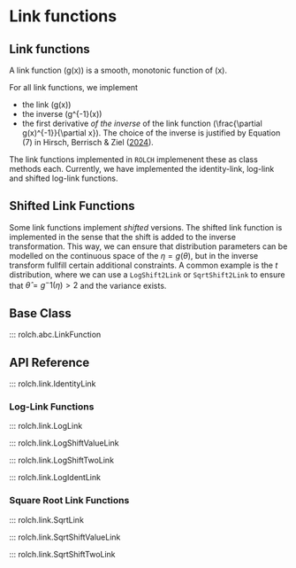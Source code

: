 # Link functions 

## Link functions 

A link function \(g(x)\) is a smooth, monotonic function of \(x\). 

For all link functions, we implement 

- the link \(g(x)\)
- the inverse \(g^{-1}(x)\)
- the first derivative _of the inverse_ of the link function \(\frac{\partial g(x)^{-1}}{\partial x}\). The choice of the inverse is justified by Equation (7) in Hirsch, Berrisch & Ziel ([2024](https://github.com/simon-hirsch/rolch/blob/main/paper.pdf)). 

The link functions implemented in `ROLCH` implemenent these as class methods each. Currently, we have implemented the identity-link, log-link and  shifted log-link functions.

## Shifted Link Functions

Some link functions implement _shifted_ versions. The shifted link function is implemented in the sense that the shift is added to the inverse transformation. This way, we can ensure that distribution parameters can be modelled on the continuous space of the $\eta = g(\theta)$, but in the inverse transform fullfill certain additional constraints. A common example is the $t$ distribution, where we can use a `LogShift2Link` or `SqrtShift2Link` to ensure that $\hat{\theta} = g^-1(\eta) > 2$ and the variance exists.

## Base Class

::: rolch.abc.LinkFunction

## API Reference

::: rolch.link.IdentityLink

### Log-Link Functions

::: rolch.link.LogLink

::: rolch.link.LogShiftValueLink

::: rolch.link.LogShiftTwoLink

::: rolch.link.LogIdentLink

### Square Root Link Functions

::: rolch.link.SqrtLink

::: rolch.link.SqrtShiftValueLink

::: rolch.link.SqrtShiftTwoLink